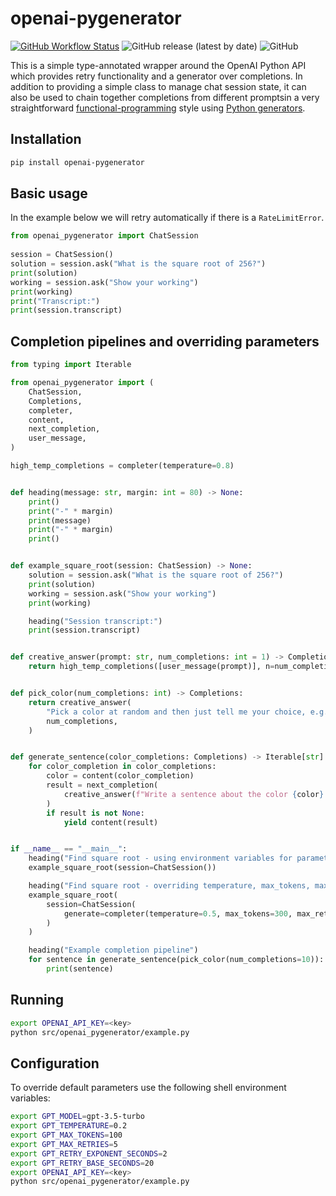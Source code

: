# openai-pygenerator

[![GitHub Workflow Status](https://github.com/phelps-sg/openai-pygenerator/actions/workflows/python-package.yml/badge.svg)](https://github.com/phelps-sg/openai-pygenerator/actions/workflows/python-package.yml)
![GitHub release (latest by date)](https://img.shields.io/github/v/release/phelps-sg/openai-pygenerator)
![GitHub](https://img.shields.io/github/license/phelps-sg/openai-pygenerator?color=blue)

This is a simple type-annotated wrapper around the OpenAI Python API which provides
retry functionality and a generator over completions.  In addition to providing a simple class to manage chat session state,
it can also be used to chain together completions from different promptsin a very straightforward [functional-programming](https://docs.python.org/3/howto/functional.html) style using [Python generators](https://docs.python.org/3/howto/functional.html#generators).

## Installation

~~~bash
pip install openai-pygenerator
~~~

## Basic usage

In the example below we will retry automatically if there is a `RateLimitError`.

~~~python
from openai_pygenerator import ChatSession
 
session = ChatSession()
solution = session.ask("What is the square root of 256?")
print(solution)
working = session.ask("Show your working")
print(working)
print("Transcript:")
print(session.transcript)
~~~

## Completion pipelines and overriding parameters

~~~python
from typing import Iterable

from openai_pygenerator import (
    ChatSession,
    Completions,
    completer,
    content,
    next_completion,
    user_message,
)

high_temp_completions = completer(temperature=0.8)


def heading(message: str, margin: int = 80) -> None:
    print()
    print("-" * margin)
    print(message)
    print("-" * margin)
    print()


def example_square_root(session: ChatSession) -> None:
    solution = session.ask("What is the square root of 256?")
    print(solution)
    working = session.ask("Show your working")
    print(working)

    heading("Session transcript:")
    print(session.transcript)


def creative_answer(prompt: str, num_completions: int = 1) -> Completions:
    return high_temp_completions([user_message(prompt)], n=num_completions)


def pick_color(num_completions: int) -> Completions:
    return creative_answer(
        "Pick a color at random and then just tell me your choice, e.g. 'red'",
        num_completions,
    )


def generate_sentence(color_completions: Completions) -> Iterable[str]:
    for color_completion in color_completions:
        color = content(color_completion)
        result = next_completion(
            creative_answer(f"Write a sentence about the color {color}.")
        )
        if result is not None:
            yield content(result)


if __name__ == "__main__":
    heading("Find square root - using environment variables for parameters")
    example_square_root(session=ChatSession())

    heading("Find square root - overriding temperature, max_tokens, max_retries")
    example_square_root(
        session=ChatSession(
            generate=completer(temperature=0.5, max_tokens=300, max_retries=5)
        )
    )

    heading("Example completion pipeline")
    for sentence in generate_sentence(pick_color(num_completions=10)):
        print(sentence)
~~~

## Running 

~~~bash
export OPENAI_API_KEY=<key>
python src/openai_pygenerator/example.py
~~~

## Configuration

To override default parameters use the following shell environment variables:

~~~bash
export GPT_MODEL=gpt-3.5-turbo
export GPT_TEMPERATURE=0.2
export GPT_MAX_TOKENS=100
export GPT_MAX_RETRIES=5
export GPT_RETRY_EXPONENT_SECONDS=2
export GPT_RETRY_BASE_SECONDS=20
export OPENAI_API_KEY=<key>
python src/openai_pygenerator/example.py
~~~
